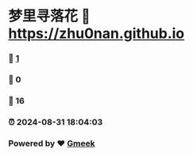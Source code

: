 # 梦里寻落花 :link: https://zhu0nan.github.io 
### :page_facing_up: [1](https://zhu0nan.github.io/tag.html) 
### :speech_balloon: 0 
### :hibiscus: 16 
### :alarm_clock: 2024-08-31 18:04:03 
### Powered by :heart: [Gmeek](https://github.com/Meekdai/Gmeek)
